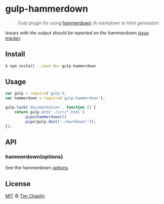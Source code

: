 gulp-hammerdown
===============

> Gulp plugin for using [hammerdown](https://github.com/tjchaplin/hammerdown) (A markdown to html generator) 

*Issues with the output should be reported on the hammerdown [issue tracker](https://github.com/tjchaplin/hammerdown/issues).*


## Install

```bash
$ npm install --save-dev gulp-hammerdown
```

## Usage

```js
var gulp = require('gulp');
var hammerdown = require('gulp-hammerdown');

gulp.task('documentation', function () {
	return gulp.src('./src/*.html')
		.pipe(hammerdown())
		.pipe(gulp.dest('./markdown/'));
});
```
## API

### hammerdown(options)

See the hammerdown [options](https://github.com/tjchaplin/hammerdown#options).

## License

[MIT](http://opensource.org/licenses/MIT) © [Tim Chaplin](https://github.com/tjchaplin)